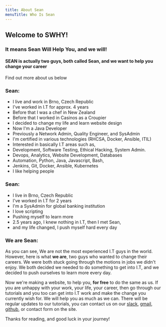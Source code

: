 ```yaml
---
title: About Sean
menuTitle: Who Is Sean
---
```


## Welcome to SWHY!
### It means Sean Will Help You, and we will!
#### SEAN is actually two guys, both called Sean, and we want to help you change your career

Find out more about us below

### Sean:

* I live and work in Brno, Czech Republic
* I've worked in I.T for approx. 4 years
* Before that I was a chef in New Zealand
* Before that I worked in Casinos as a Croupier
* I decided to change my life and learn website design
* Now I'm a Java Developer
* Previously a Network Admin, Quality Engineer, and SysAdmin
* I'm certified in various technologies (RHCSA, Docker, Ansible, ITIL)
* Interested in basically I.T areas such as,
* Development, Software Testing, Ethical Hacking, System Admin.
* Devops, Analytics, Website Development, Databases
* Automation, Python, Java, Javascript, Bash,
* Jenkins, Git, Docker, Ansible, Kubernetes
* I like helping people

### Sean:

* I live in Brno, Czech Republic
* I've worked in I.T for 2 years
* I'm a SysAdmin for global banking institution
* I love scripting
* Pushing myself to learn more
* 2.5 years ago, I knew nothing in I.T, then I met Sean,
* and my life changed, I push myself hard every day

### We are Sean:

As you can see, We are not the most experienced I.T guys in the world. However,
here is what **we are**, two guys who wanted to change their careers. We were both stuck
going through the motions in jobs we didn't enjoy. We both decided we needed to do something
to get into I.T, and we decided to push ourselves to learn more every day.

Now we're making a website, to help you, **for free** to do the same as us. If you are
unhappy with your work, your life, your career, then go through our tutorials and you too can get into I.T work and make the change you currently wish for. We will help you as much as we can. There will be regular updates to our tutorials, you can contact us on our [slack](https://sean-will-help-you.slack.com/), [gmail](mailto:seanwillhelpyou@gmail.com),
[github](https://github.com/RH-sdavey/swhy), or contact form on the site.

Thanks for reading, and good luck in your journey!
